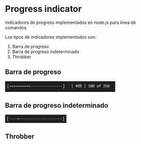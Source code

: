 # Progress indicator
Indicadores de progreso implementados en node.js para línea de comandos.

Los tipos de indicadores implementados son:
1. Barra de progreso
2. Barra de progreso indeterminado
3. Throbber


## Barra de progreso
![](./img/bar.PNG)

## Barra de progreso indeterminado 
![](./img/indeterminate.PNG)

## Throbber

